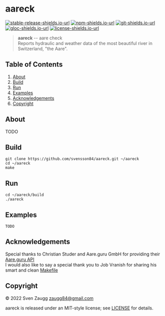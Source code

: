 # aareck

[![stable-release-shields.io-url][stable-release-shields.io-url]][stable-release-github-url] 
[![npm-shields.io-url][npm-shields.io-url]][npm-url] 
[![git-shields.io-url][git-shields.io-url]][git-url] 
[![gloc-shields.io-url][gloc-shields.io-url]][gloc-github-url] 
[![license-shields.io-url][license-shields.io-url]][license-github-url] 

[stable-release-shields.io-url]: https://img.shields.io/github/v/tag/aareck/aareck.svg?logo=github&color=brightgreen&label=release
[stable-release-github-url]: https://github.com/svensson84/NOTAVAILABLE
[npm-shields.io-url]: https://img.shields.io/npm/v/aareck.svg?color=blue
[npm-url]: https://npmjs.com/package/aareck
[git-shields.io-url]: https://img.shields.io/badge/git--repo-aareck.git-blue
[git-url]: https://npmjs.com/package/aareck.git
[gloc-shields.io-url]: https://img.shields.io/badge/gloc-UNAVAILABLE-blue
[gloc-github-url]: https://github.com/kas-elvirov/gloc
[license-shields.io-url]: https://img.shields.io/badge/license-MIT-yellow
[license-github-url]: https://github.com/svensson84/aareck/blob/master/LICENSE

> **aareck** -- aare check  
> Reports hydraulic and weather data of the most beautiful river in Switzerland, "the Aare".

## Table of Contents
1. [About](#about)
2. [Build](#build)
3. [Run](#run)
4. [Examples](#examples)
5. [Acknowledgements](#acknowledgements)
6. [Copyright](#copyright)

## About

TODO

## Build

~~~
git clone https://github.com/svensson84/aareck.git ~/aareck
cd ~/aareck
make
~~~

## Run

~~~
cd ~/aareck/build
./aareck
~~~

## Examples

~~~
TODO
~~~

## Acknowledgements
Special thanks to Christian Studer and Aare.guru GmbH for providing their [Aare.guru API](https://aareguru.existenz.ch/ "Aare.guru API")  
I would also like to say a special thank you to Job Vranish for sharing his smart and clean [Makefile](https://spin.atomicobject.com/2016/08/26/makefile-c-projects/ "Makefile")

## Copyright

© 2022 Sven Zaugg <zaugg84@gmail.com>

aareck is released under an MIT-style license; see [LICENSE](https://github.com/svensson84/aareck/blob/master/LICENSE "LICENSE") for details.